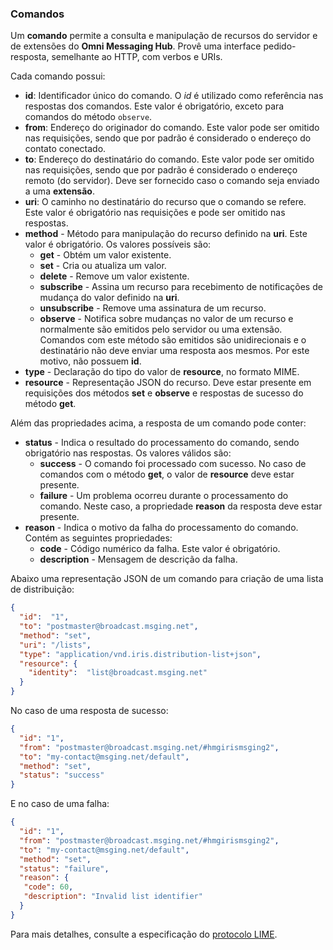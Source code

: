 ### Comandos

Um **comando** permite a consulta e manipulação de recursos do servidor e de extensões do **Omni Messaging Hub**. Provê uma interface pedido-resposta, semelhante ao HTTP, com verbos e URIs. 

Cada comando possui:
- **id**: Identificador único do comando. O *id* é utilizado como referência nas respostas dos comandos. Este valor é obrigatório, exceto para comandos do método `observe`.
- **from**: Endereço do originador do comando. Este valor pode ser omitido nas requisições, sendo que por padrão é considerado o endereço do contato conectado.
- **to**: Endereço do destinatário do comando. Este valor pode ser omitido nas requisições, sendo que por padrão é considerado o endereço remoto (do servidor). Deve ser fornecido caso o comando seja enviado a uma **extensão**.
- **uri**: O caminho no destinatário do recurso que o comando se refere. Este valor é obrigatório nas requisições e pode ser omitido nas respostas. 
- **method** - Método para manipulação do recurso definido na **uri**. Este valor é obrigatório. Os valores possíveis são:
  * **get** - Obtém um valor existente.
  * **set** - Cria ou atualiza um valor.
  * **delete** - Remove um valor existente.
  * **subscribe** - Assina um recurso para recebimento de notificações de mudança do valor definido na **uri**.
  * **unsubscribe** - Remove uma assinatura de um recurso.
  * **observe** - Notifica sobre mudanças no valor de um recurso e normalmente são emitidos pelo servidor ou uma extensão. Comandos com este método são emitidos são unidirecionais e o destinatário não deve enviar uma resposta aos mesmos. Por este motivo, não possuem **id**.
- **type** - Declaração do tipo do valor de **resource**, no formato MIME.
- **resource** - Representação JSON do recurso. Deve estar presente em requisições dos métodos **set** e **observe** e respostas de sucesso do método **get**.

Além das propriedades acima, a resposta de um comando pode conter:
- **status** - Indica o resultado do processamento do comando, sendo obrigatório nas respostas. Os valores válidos são:
  * **success** - O comando foi processado com sucesso. No caso de comandos com o método **get**, o valor de **resource** deve estar presente.
  * **failure** - Um problema ocorreu durante o processamento do comando. Neste caso, a propriedade **reason** da resposta deve estar presente.
- **reason** - Indica o motivo da falha do processamento do comando. Contém as seguintes propriedades:
  * **code** - Código numérico da falha. Este valor é obrigatório.
  * **description** - Mensagem de descrição da falha.
  
Abaixo uma representação JSON de um comando para criação de uma lista de distribuição:

```json
{
  "id":  "1",
  "to": "postmaster@broadcast.msging.net",
  "method": "set",
  "uri": "/lists",
  "type": "application/vnd.iris.distribution-list+json",
  "resource": {
    "identity":  "list@broadcast.msging.net"
  }
} 
```
No caso de uma resposta de sucesso:
```json
{
  "id": "1",
  "from": "postmaster@broadcast.msging.net/#hmgirismsging2",
  "to": "my-contact@msging.net/default",
  "method": "set",
  "status": "success"
} 
```
E no caso de uma falha:
```json
{
  "id": "1",
  "from": "postmaster@broadcast.msging.net/#hmgirismsging2",
  "to": "my-contact@msging.net/default",
  "method": "set",
  "status": "failure",
  "reason": {
   "code": 60,
   "description": "Invalid list identifier"
  }
} 
```  
  
Para mais detalhes, consulte a especificação do [protocolo LIME](http://limeprotocol.org/index.html#command).
